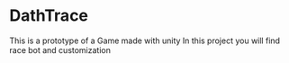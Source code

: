 # DathTrace

This is a prototype of a Game made with unity
In this project you will find race bot and customization
